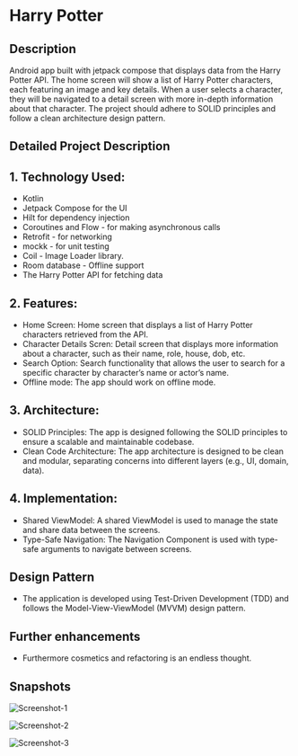 # Harry Potter

## Description

Android app built with jetpack compose that displays data from the Harry Potter API. The home screen will show a list of Harry Potter characters, each featuring an image and key details. When a user selects a character, they will be navigated to a detail screen with more in-depth information about that character. The project should adhere to SOLID principles and follow a clean architecture design pattern.

## Detailed Project Description

## 1. Technology Used:

  * Kotlin
  * Jetpack Compose for the UI
  * Hilt for dependency injection
  * Coroutines and Flow - for making asynchronous calls
  * Retrofit - for networking
  * mockk - for unit testing
  * Coil - Image Loader library.
  * Room database - Offline support
  * The Harry Potter API for fetching data
  
## 2. Features:

  * Home Screen: Home screen that displays a list of Harry Potter characters retrieved from the API.
  * Character Details Scren: Detail screen that displays more information about a character, such as their name, role, house, dob, etc.
  * Search Option: Search functionality that allows the user to search for a specific character by character’s name or actor’s name.
  * Offline mode: The app should work on offline mode.

## 3. Architecture:

  * SOLID Principles: The app is designed following the SOLID principles to ensure a scalable and maintainable codebase.
  * Clean Code Architecture: The app architecture is designed to be clean and modular, separating concerns into different layers (e.g., UI, domain, data).

## 4. Implementation:

  * Shared ViewModel: A shared ViewModel is used to manage the state and share data between the screens.
  * Type-Safe Navigation: The Navigation Component is used with type-safe arguments to navigate between screens.
    
## Design Pattern

* The application is developed using Test-Driven Development (TDD) and follows the Model-View-ViewModel (MVVM) design pattern.

## Further enhancements

* Furthermore cosmetics and refactoring is an endless thought.

## Snapshots

![Screenshot-1](https://github.com/user-attachments/assets/85d6f319-f320-4152-84d7-ee29f4abfd47)

![Screenshot-2](https://github.com/user-attachments/assets/f2900bd8-c105-4a17-951f-846466a11a27)

![Screenshot-3](https://github.com/user-attachments/assets/996756fa-d2f8-486c-ba2f-c4b54f4281c8)



